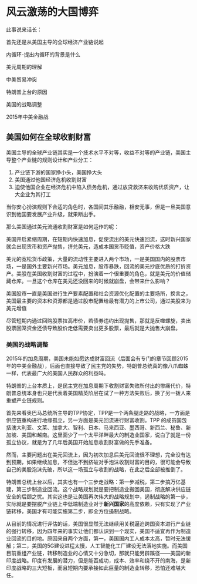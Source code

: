 # 风云激荡的大国博弈

此事说来话长：

首先还是从美国主导的全球经济产业链说起

内循环-提出内循环的背景是什么

美元周期的理解

中美贸易冲突

特朗普上台的原因

美国的战略调整

2015年中美金融战





## 美国如何在全球收割财富





美国主导的全球产业链其实是一个技术水平不对等，收益不对等的产业链，美国主导整个产业链的规则设计和产业分工：

1. 产业链下游的国家挣小头，美国挣大头
2. 美国通过他国经济危机收割财富
3. 迫使他国企业在经济危机中陷入债务危机，通过放贷救济来收购优质资产，让大企业为其打工

当你安心扮演规则下合适的角色时，各国间其乐融融，相安无事，但是一旦美国意识到他国要发展产业升级，就果断出手。

那么美国通过美元流通收割财富是如何运作的呢：

美国开启紧缩周期，在短期内快速加息，促使流出的美元快速回流，这时新兴国家就会出现货币和资产抛售，挤兑美元，造成本国货币贬值，资产价格大跌



美元的宽松货币政策，大量的流动性主要进入两个市场，一是美国国内的股票市场，一是国外主要新兴市场。美元加息，股市暴跌，回流的美元抄底优质的打折资产。美股在美国收割财富的过程中，扮演着一个很重要的角色，就是美元的价值储藏仓库。一旦这个仓库在美元还没回来的时候就崩盘，会带来什么影响？

美国股市一直是美国进行生产要素配置和社会资源优化配置的主要场所，换言之，美国最主要的资本和资源都是通过股市配置给最有潜力的上市公司，通过美股来为美元增值



尽管短期内通过回购股票拉高市价，若债券违约出现抛售，那就是反噬螺旋，卖出股票回笼资金还债导致股价走低需要卖出更多股票，最后就是大抛售大崩盘。



### 美国的战略调整

2015年的加息周期，美国未能如愿达成财富回流（后面会有专门的章节回顾2015年的中美金融战），后面也直接导致了民主党的失势，特朗普总统真的像八爪蜘蛛一样，代表最广大的美国人民群众的利益吗。

特朗普的上台本质上，是民主党在加息周期下收割财富失败所付出的惨痛代价，特朗普总统本身也只是代表着美国精英阶层在试了一种方法失败后，换了另一拨人来重塑产业链规则。



首先来看奥巴马总统所主导的TPP协定，TPP是一个两条腿走路的战略，一方面是供应链重构进行地缘孤立，另一方面是美元回流进行财富收割。TPP 的成员国包括澳大利亚、文莱、加拿大、智利、日本、马来西亚、墨西哥、新西兰、秘鲁、新加坡、美国和越南。这里面少了一个太平洋畔最大的制造业国家，说白了就是一份孤立协议，就是为了几年后美国开始加息收割财富做的先手准备。

然而，主要问题出在美元回流上，因为初次加息后美元回流很不理想，完全没有达到预期，如果继续加息，不但达不到挤破对手泡沫收割财富的目的，很可能会导致自己的美股泡沫先破，所以这一场孤立与收割的战略，在此之后全部被推倒了。



特朗普总统上台以后，其实也有一个三步走战略：第一步减税，第二步搞万亿基建，第三步制造业回流。这个战略规划就是要把制造业搬回美国，彻底解决供应链安全的后顾之忧。其实这也是让美国再次伟大的战略规划中，遏制战略的第一步，实际就是要摆脱产业链上中低端制造业对于**新兴国家**的高度依赖，只有实现了产业链转移，美国才有可能实施第二步，即全方位遏制战略。

从目前的情况进行评估的话，美国很显然无法继续用关税逼迫跨国资本进行产业链的强行转移，因为四年来的事实让他们都认识到一个现实，美国不适宜再作为制造业回流的目的地。原因来自两个方面，第一，美国国内工人成本太高，暂时无法缓解；第二，美国的5G建设进程太慢，人工智能化工厂建设无法落地实施。而美国目前重组产业链，转移制造业的心情又十分急切，那就只能另辟蹊径——美国的新印度战略。印度有发展的潜力，但是能否成功，成本、效率和绕不开的南海，是新印度战略的三大短板，而且短期内要承接如此巨量的制造业转移，恐怕还难堪大任。



<!--所以我们需要厘清，相对小平同志的不折腾和锦涛书记的萧规曹随，后期的“折腾”是我们自己主动有意而为之吗-->


